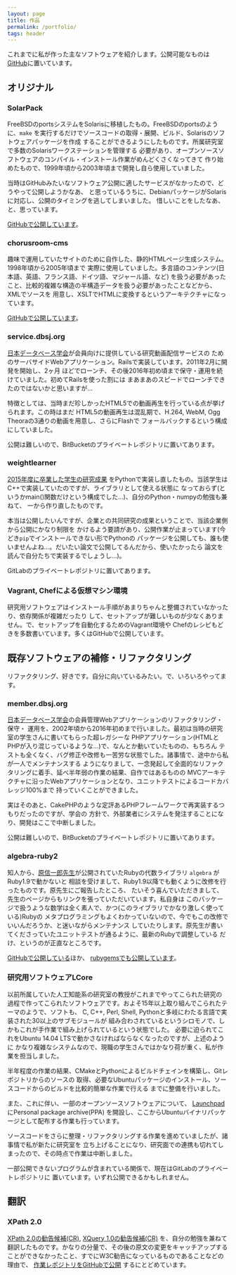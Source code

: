 ```yaml
---
layout: page
title: 作品
permalink: /portfolio/
tags: header
---
```

これまでに私が作った主なソフトウェアを紹介します。公開可能なものは[GitHub](https://github.com/kunishi)に置いています。

## オリジナル

### SolarPack

FreeBSDのportsシステムをSolarisに移植したもの。FreeBSDのportsのように、`make`
を実行するだけでソースコードの取得・展開、ビルド、Solarisのソフトウェアパッケージを作成
することができるようにしたものです。所属研究室で多数のSolarisワークステーションを管理する
必要があり、オープンソースソフトウェアのコンパイル・インストール作業がめんどくさくなってきて
作り始めたもので、1999年頃から2003年頃まで開発し自ら使用していました。

当時はGitHubみたいなソフトウェア公開に適したサービスがなかったので、どうやって公開しようかなあ、
と思っているうちに、DebianパッケージがSolarisに対応し、公開のタイミングを逃してしまいました。
惜しいことをしたなあ、と、思っています。

[GitHubで公開しています](https://github.com/kunishi/solarpack)。

### chorusroom-cms

趣味で運用していたサイトのために自作した、静的HTMLページ生成システム。1998年頃から2005年頃まで
実際に使用していました。多言語のコンテンツ(日本語、英語、フランス語、ドイツ語、マジャール語、など)
を扱う必要があったこと、比較的複雑な構造の半構造データを扱う必要があったことなどから、XMLでソースを
用意し、XSLTでHTMLに変換するというアーキテクチャになっています。

[GitHubで公開しています](https://github.com/kunishi/chorusroom-cms)。

### service.dbsj.org

[日本データベース学会](http://dbsj.org/)が会員向けに提供している研究動画配信サービスの
ためのサーバサイドWebアプリケーション。Railsで実装しています。2011年2月に開発を開始し、2ヶ月
ほどでローンチ、その後2016年初め頃まで保守・運用を続けていました。初めてRailsを使った割には
まあまあのスピードでローンチできたのではないかと思いますが…

特徴としては、当時まだ珍しかったHTML5での動画再生を行っている点が挙げられます。この時はまだ
HTML5の動画再生は混乱期で、H.264, WebM, Ogg Theoraの3通りの動画を用意し、さらにFlashで
フォールバックするという構成にしていました。

公開は難しいので、BitBucketのプライベートレポジトリに置いてあります。

### weightlearner

[2015年度に卒業した学生の研究成果](http://www.ieice.org/jpn/event/program/2016G/Settings/ab/d_20_003.html)
をPythonで実装し直したもの。当該学生はC++で実装していたのですが、ライブラリとして使える状態に
なっておらず(というかmain()関数だけという構成でした…)、自分のPython・numpyの勉強も兼ねて、
一から作り直したものです。

本当は公開したいんですが、企業との共同研究の成果ということで、当該企業側から公開にかなり制限を
かけるよう要請があり、公開作業が止まっています(今どき`pip`でインストールできない形でPythonの
パッケージを公開しても、誰も使いませんよね…。だいたい論文で公開してるんだから、使いたかったら
論文を読んで自分たちで実装するでしょうし…)。

GitLabのプライベートレポジトリに置いてあります。

### Vagrant, Chefによる仮想マシン環境

研究用ソフトウェアはインストール手順があまりちゃんと整備されていなかったり、依存関係が複雑だったり
して、セットアップが難しいものが少なくありません。で、セットアップを自動化するためのVagrant環境や
Chefのレシピもどきを多数書いています。多くはGitHubで公開しています。

## 既存ソフトウェアの補修・リファクタリング

リファクタリング、好きです。自分に向いているみたい。で、いろいろやってます。

### member.dbsj.org

[日本データベース学会](http://dbsj.org)の会員管理Webアプリケーションのリファクタリング・保守・
運用を、2002年頃から2016年初めまで行いました。最初は当時の研究室の学生さんに書いてもらった超レガシーな
PHPアプリケーション(HTMLとPHPが入り混じっているような…)で、なんとか動いていたものの、もちろん
テストも全くなく、バグ修正や改修も一苦労な状態でした。諸事情で、途中から私が一人でメンテナンスする
ようになりまして、一念発起して全面的なリファクタリングに着手、延べ半年弱の作業の結果、自作ではあるものの
MVCアーキテクチャに沿ったWebアプリケーションとなり、ユニットテストによるコードカバレッジ100%まで
持っていくことができました。

実はそのあと、CakePHPのような定評あるPHPフレームワークで再実装するつもりだったのですが、学会の
方針で、外部業者にシステムを発注することになり、開発はここで中断しました。

公開は難しいので、BitBucketのプライベートレポジトリに置いてあります。

### algebra-ruby2

知人から、[原信一郎先生](http://magazine.rubyist.net/?0023-Hotlinks)が公開されていたRubyの代数ライブラリ `algebra` がRuby1.9で動かないと
相談を受けまして、Ruby1.9以降でも動くように改修を行ったものです。原先生にご報告したところ、
たいそう喜んでいただきまして、先生のページからもリンクを張っていただいています。私自身は
このパッケージで扱うような数学は全く素人で、かつ(このライブラリでかなり激しく使っている)Rubyの
メタプログラミングもよくわかっていないので、今でもこの改修でいいんだろうか、と迷いながらメンテナンス
していたりします。原先生が書いてくださっていたユニットテストが通るように、最新のRubyで調整している
だけ、というのが正直なところです。

[GitHubで公開している](https://github.com/kunishi/algebra-ruby2)ほか、
[rubygemsでも公開しています](https://rubygems.org/gems/algebra)。

### 研究用ソフトウェアLCore

以前所属していた人工知能系の研究室の教授がこれまでやってこられた研究の
過程で作ってこられたソフトウェアです。およそ15年以上取り組んでこられたテーマのようで、ソフトも、
C, C++, Perl, Shell, Pythonと多岐にわたる言語で実装された30以上のサブモジュールが
組み合わされているというシロモノで、しかもこれが手作業で組み上げられているという状態でした。
必要に迫られてこれをUbuntu 14.04 LTSで動かさなければならなくなったのですが、上述のように
かなり複雑なシステムなので、現職の学生さんではかなり荷が重く、私が作業を担当しました。

半年程度の作業の結果、CMakeとPythonによるビルドチェインを構築し、Gitレポジトリからのソースの
取得、必要なUbuntuパッケージのインストール、ソースコードからのビルドを比較的簡単な作業で行える
までに整備を行いました。

また、これに伴い、一部のオープンソースソフトウェアについて、
[Launchpad](https://launchpad.net/~t-kunishi)にPersonal package archive(PPA)
を開設し、ここからUbuntuバイナリパッケージとして配布する作業も行っています。

ソースコードをさらに整理・リファクタリングする作業を進めていましたが、諸事情で私が新たに研究室を
立ち上げることになり、研究面での連携も切れてしまったので、その時点で作業は中断しました。

一部公開できないプログラムが含まれている関係で、現在はGitLabのプライベートレポジトリに
置いています。いずれ公開できるかもしれません。

## 翻訳

### XPath 2.0

[XPath 2.0の勧告候補(CR)](http://www.w3.org/TR/2006/CR-xpath20-20060608/),
[XQuery 1.0の勧告候補(CR)](http://www.w3.org/TR/2006/CR-xquery-20060608/)
を、自分の勉強を兼ねて翻訳したものです。かなりの分量で、その後の原文の変更をキャッチアップする
ことができなかったこと、すでにW3C勧告になっているものであることなどの理由で、
[作業レポジトリをGitHubで公開](https://github.com/kunishi/xpath20-translation)
するにとどめています。
